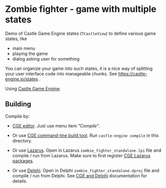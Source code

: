 # Zombie fighter - game with multiple states

Demo of Castle Game Engine states (`TCastleView`) to define various game states, like

- main menu
- playing the game
- dialog asking user for something

You can organize your game into such states, it is a nice way of splitting your user interface code into manageable chunks. See https://castle-engine.io/states .

Using [Castle Game Engine](https://castle-engine.io/).

## Building

Compile by:

- [CGE editor](https://castle-engine.io/manual_editor.php). Just use menu item _"Compile"_.

- Or use [CGE command-line build tool](https://castle-engine.io/build_tool). Run `castle-engine compile` in this directory.

- Or use [Lazarus](https://www.lazarus-ide.org/). Open in Lazarus `zombie_fighter_standalone.lpi` file and compile / run from Lazarus. Make sure to first register [CGE Lazarus packages](https://castle-engine.io/lazarus).

- Or use [Delphi](https://www.embarcadero.com/products/Delphi). Open in Delphi `zombie_fighter_standalone.dproj` file and compile / run from Delphi. See [CGE and Delphi](https://castle-engine.io/delphi) documentation for details.
